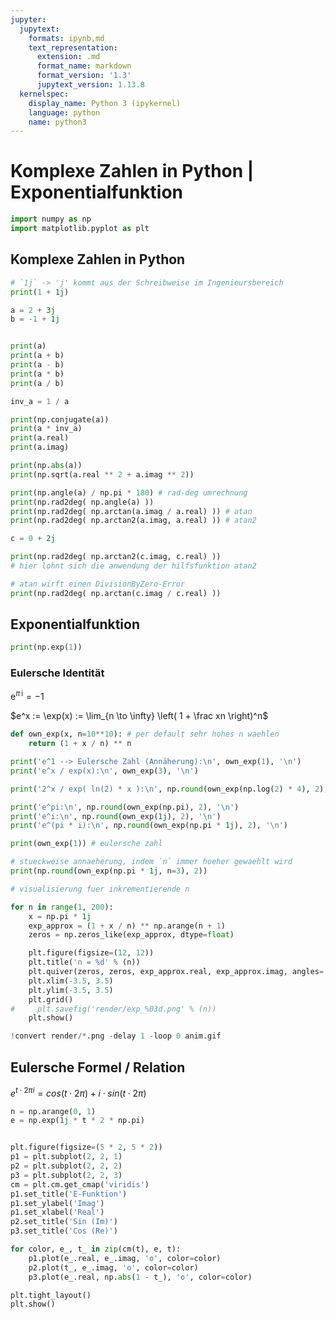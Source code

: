 ```yaml
---
jupyter:
  jupytext:
    formats: ipynb,md
    text_representation:
      extension: .md
      format_name: markdown
      format_version: '1.3'
      jupytext_version: 1.13.8
  kernelspec:
    display_name: Python 3 (ipykernel)
    language: python
    name: python3
---
```


# Komplexe Zahlen in Python | Exponentialfunktion

```python
import numpy as np
import matplotlib.pyplot as plt
```

## Komplexe Zahlen in Python

```python
# `1j` -> 'j' kommt aus der Schreibweise im Ingenieursbereich
print(1 + 1j)
```

```python
a = 2 + 3j
b = -1 + 1j


print(a)
print(a + b)
print(a - b)
print(a * b)
print(a / b)
```

```python
inv_a = 1 / a

print(np.conjugate(a))
print(a * inv_a)
print(a.real)
print(a.imag)
```

```python
print(np.abs(a))
print(np.sqrt(a.real ** 2 + a.imag ** 2))
```

```python
print(np.angle(a) / np.pi * 180) # rad-deg umrechnung
print(np.rad2deg( np.angle(a) ))
print(np.rad2deg( np.arctan(a.imag / a.real) )) # atan
print(np.rad2deg( np.arctan2(a.imag, a.real) )) # atan2
```

```python
c = 0 + 2j

print(np.rad2deg( np.arctan2(c.imag, c.real) )) 
# hier lohnt sich die anwendung der hilfsfunktion atan2
```

```python
# atan wirft einen DivisionByZero-Error
print(np.rad2deg( np.arctan(c.imag / c.real) ))
```

## Exponentialfunktion

```python
print(np.exp(1))
```

### Eulersche Identität

$\mathrm{e}^{\pi\,\mathrm{i}} = - 1$

$e^x := \exp(x) := \lim_{n \to \infty} \left( 1 + \frac xn \right)^n$

```python
def own_exp(x, n=10**10): # per default sehr hohes n waehlen
    return (1 + x / n) ** n
```

```python
print('e^1 --> Eulersche Zahl (Annäherung):\n', own_exp(1), '\n')
print('e^x / exp(x):\n', own_exp(3), '\n')

print('2^x / exp( ln(2) * x ):\n', np.round(own_exp(np.log(2) * 4), 2), '\n')

print('e^pi:\n', np.round(own_exp(np.pi), 2), '\n')
print('e^i:\n', np.round(own_exp(1j), 2), '\n')
print('e^(pi * i):\n', np.round(own_exp(np.pi * 1j), 2), '\n')
```

```python
print(own_exp(1)) # eulersche zahl
```

```python
# stueckweise annaeherung, indem `n` immer hoeher gewaehlt wird
print(np.round(own_exp(np.pi * 1j, n=3), 2))
```

```python
# visualisierung fuer inkrementierende n

for n in range(1, 200):
    x = np.pi * 1j
    exp_approx = (1 + x / n) ** np.arange(n + 1)
    zeros = np.zeros_like(exp_approx, dtype=float)

    plt.figure(figsize=(12, 12))
    plt.title('n = %d' % (n))
    plt.quiver(zeros, zeros, exp_approx.real, exp_approx.imag, angles='xy', scale_units='xy', scale=1)
    plt.xlim(-3.5, 3.5)
    plt.ylim(-3.5, 3.5)
    plt.grid()
#     plt.savefig('render/exp_%03d.png' % (n))
    plt.show()
```

```python
!convert render/*.png -delay 1 -loop 0 anim.gif
```

## Eulersche Formel / Relation

$e^{t \cdot 2 \pi i} = cos(t \cdot 2 \pi) + i \cdot sin(t \cdot 2 \pi)$

```python
n = np.arange(0, 1)
e = np.exp(1j * t * 2 * np.pi)


plt.figure(figsize=(5 * 2, 5 * 2))
p1 = plt.subplot(2, 2, 1)
p2 = plt.subplot(2, 2, 2)
p3 = plt.subplot(2, 2, 3)
cm = plt.cm.get_cmap('viridis')
p1.set_title('E-Funktion')
p1.set_ylabel('Imag')
p1.set_xlabel('Real')
p2.set_title('Sin (Im)')
p3.set_title('Cos (Re)')

for color, e_, t_ in zip(cm(t), e, t):
    p1.plot(e_.real, e_.imag, 'o', color=color)
    p2.plot(t_, e_.imag, 'o', color=color)
    p3.plot(e_.real, np.abs(1 - t_), 'o', color=color)

plt.tight_layout()
plt.show()
```

